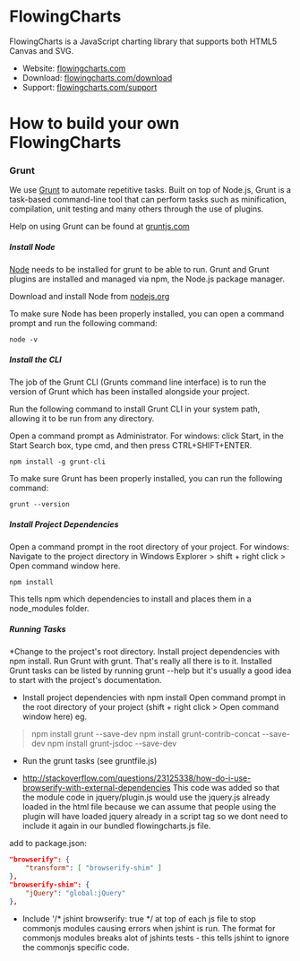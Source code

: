 # FlowingCharts

FlowingCharts is a JavaScript charting library that supports both HTML5 Canvas and SVG.

* Website: [flowingcharts.com](http://www.flowingcharts.com/)
* Download: [flowingcharts.com/download](http://www.flowingcharts.com/download)
* Support: [flowingcharts.com/support](http://www.flowingcharts.com/support)

# How to build your own FlowingCharts

### Grunt

We use [Grunt](http://gruntjs.com) to automate repetitive tasks. Built on top of Node.js, Grunt is a task-based command-line tool that can perform tasks such as minification, compilation, unit testing and many others through the use of plugins.

Help on using Grunt can be found at [gruntjs.com](http://gruntjs.com/getting-started)

##### Install Node

[Node](https://nodejs.org) needs to be installed for grunt to be able to run. Grunt and Grunt plugins are installed and managed via npm, the Node.js package manager. 

Download and install Node from [nodejs.org](https://nodejs.org/en/)

To make sure Node has been properly installed, you can open a command prompt and run the following command:

```
node -v
```

##### Install the CLI

The job of the Grunt CLI (Grunts command line interface) is to run the version of Grunt which has been installed alongside your project. 

Run the following command to install Grunt CLI in your system path, allowing it to be run from any directory.

Open a command prompt as Administrator.
For windows: click Start, in the Start Search box, type cmd, and then press CTRL+SHIFT+ENTER.

```
npm install -g grunt-cli
```

To make sure Grunt has been properly installed, you can run the following command:

```
grunt --version
```

##### Install Project Dependencies 

Open a command prompt in the root directory of your project.
For windows: Navigate to the project directory in Windows Explorer > shift + right click > Open command window here.

```
npm install
```

This tells npm which dependencies to install and places them in a node_modules folder.


##### Running Tasks



*Change to the project's root directory.
Install project dependencies with npm install.
Run Grunt with grunt.
That's really all there is to it. Installed Grunt tasks can be listed by running grunt --help but it's usually a good idea to start with the project's documentation.





* Install project dependencies with npm install
Open command prompt in the root directory of your project (shift + right click > Open command window here)
eg.
> npm install grunt --save-dev
> npm install grunt-contrib-concat --save-dev
> npm install grunt-jsdoc --save-dev

* Run the grunt tasks (see gruntfile.js)

* http://stackoverflow.com/questions/23125338/how-do-i-use-browserify-with-external-dependencies
This code was added so that the module code in jquery/plugin.js would use the jquery.js already loaded in the html file 
because we can assume that people using the plugin will have loaded jquery already in a script tag so we dont
need to include it again in our bundled flowingcharts.js file.

add to package.json:

```json
"browserify": {
    "transform": [ "browserify-shim" ]
},
"browserify-shim": {
    "jQuery": "global:jQuery"
},
```

* Include '/* jshint browserify: true */ at top of each js file to stop commonjs modules causing errors when jshint is run.
The format for commonjs modules breaks alot of jshints tests - this tells jshint to ignore the commonjs specific code.
